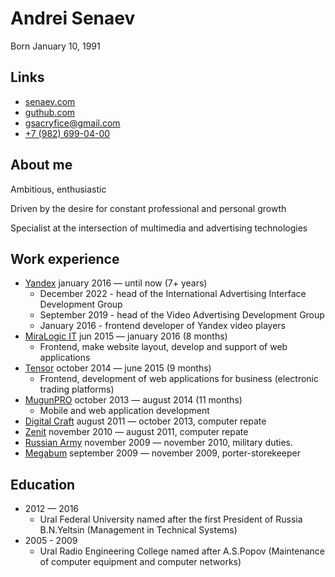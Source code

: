 # Andrei Senaev

Born January 10, 1991

## Links

-   [senaev.com](https://senaev.com)
-   [guthub.com](https://github.com/senaev/senaev.com)
-   [gsacryfice@gmail.com](mailto:gsacryfice@gmail.com)
-   [+7 (982) 699-04-00](tel:+79826990400)

## About me

Ambitious, enthusiastic

Driven by the desire for constant professional and personal growth

Specialist at the intersection of multimedia and advertising technologies

## Work experience

-   [Yandex](https://ya.ru/) january 2016 — until now (7+ years)
    -   December 2022 - head of the International Advertising Interface Development Group
    -   September 2019 - head of the Video Advertising Development Group
    -   January 2016 - frontend developer of Yandex video players
-   [MiraLogic IT](https://miralogic.ru/) jun 2015 — january 2016 (8 months)
    -   Frontend, make website layout, develop and support of web applications
-   [Tensor](https://tensor.ru/) october 2014 — june 2015 (9 months)
    -   Frontend, development of web applications for business (electronic trading platforms)
-   [MugunPRO](http://mugun.pro/) october 2013 — august 2014 (11 months)
    -   Mobile and web application development
-   [Digital Craft](https://dicraft.ru/) august 2011 — october 2013, computer repate
-   [Zenit](http://oneday-repair.ru/) november 2010 — august 2011, computer repate
-   [Russian Army](http://mil.ru/index.htm) november 2009 — november 2010, military duties.
-   [Megabum](http://sferamm.ru/) september 2009 — november 2009, porter-storekeeper

## Education

-   2012 — 2016
    -   Ural Federal University named after the first President of Russia B.N.Yeltsin (Management in Technical Systems)
-   2005 - 2009
    -   Ural Radio Engineering College named after A.S.Popov (Maintenance of computer equipment and computer networks)
